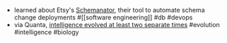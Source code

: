 - learned about Etsy's [Schemanator](https://www.etsy.com/codeascraft/schemanator-love-child-of-deployinator-and-schema-changes), their tool to automate schema change deployments #[[software engineering]] #db #devops
- via Quanta, [intelligence evolved at least two separate times](https://www.quantamagazine.org/intelligence-evolved-at-least-twice-in-vertebrate-animals-20250407/) #evolution #intelligence #biology